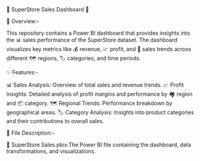🌟 SuperStore Sales Dashboard 🌟


📄 Overview:-

This repository contains a Power BI dashboard that provides insights into the 📊 sales performance of the SuperStore dataset. The dashboard visualizes key metrics like 💰 revenue, 📈 profit, and 📆 sales trends across different 🗺️ regions, 🏷️ categories, and time periods.


✨ Features:-

📊 Sales Analysis: Overview of total sales and revenue trends.
📈 Profit Insights: Detailed analysis of profit margins and performance by 🏘️ region and 📦 category.
🗺️ Regional Trends: Performance breakdown by geographical areas.
🏷️ Category Analysis: Insights into product categories and their contributions to overall sales.


📂 File Description:-

📁 SuperStore Sales.pbix:The Power BI file containing the dashboard, data transformations, and visualizations.
